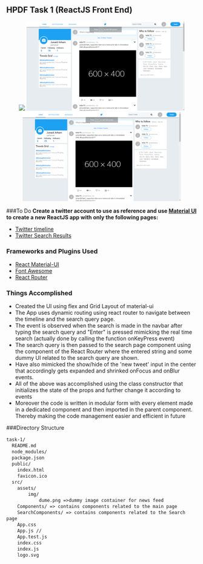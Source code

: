 
## HPDF Task 1 (ReactJS Front End)

<p align="center">
  <img src="large-screen.png" width="235" />
  <img src="sc-1.png" height="235" />
  <img src="sc-1.png" height="235" />
</p>

###To Do
**Create a twitter account to use as reference and use [Material UI](http://www.material-ui.com) to create a new ReactJS app with only the following pages:**
* [Twitter timeline](https://twitter.com)
* [Twitter Search Results](https://twitter.com/search?q=aadhaar)

### Frameworks and Plugins Used
* [React Material-UI](https://material-ui-next.com/)
* [Font Awesome](http://fontawesome.io/)
* [React Router](https://reacttraining.com/react-router/)

### Things Accomplished
* Created the UI using flex and Grid Layout of material-ui
* The App uses dynamic routing using react router to navigate between the timeline and the search query page.
* The event is observed when the search is made in the navbar after typing the search query and "Enter" is pressed mimicking the real time search (actually done by calling the function onKeyPress event)
* The search query is then passed to the search page component using the <Redirect> component of the React Router where the entered string and some dummy UI related to the search query are shown.
* Have also mimicked the show/hide of the 'new tweet' input in the center that accordingly gets expanded and shrinked onFocus and onBlur events.
* All of the above was accomplished using the class constructor that initializes the state of the props and further change it according to events
* Moreover the code is written in modular form with every element made in a dedicated component and then imported in the parent component. Thereby making the code management easier and efficient in future

###Directory Structure

```
task-1/
  README.md
  node_modules/
  package.json
  public/
    index.html
    favicon.ico
  src/
    assets/
        img/
            dume.png =>dummy image container for news feed
    Components/ => contains components related to the main page
    SearchComponents/ => contains components related to the Search page
    App.css
    App.js //
    App.test.js
    index.css
    index.js
    logo.svg
``` 
